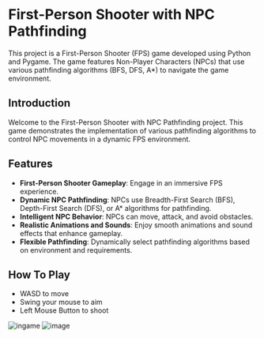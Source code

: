 
# First-Person Shooter with NPC Pathfinding

This project is a First-Person Shooter (FPS) game developed using Python and Pygame. The game features Non-Player Characters (NPCs) that use various pathfinding algorithms (BFS, DFS, A*) to navigate the game environment.

## Introduction

Welcome to the First-Person Shooter with NPC Pathfinding project. This game demonstrates the implementation of various pathfinding algorithms to control NPC movements in a dynamic FPS environment.

## Features

- **First-Person Shooter Gameplay**: Engage in an immersive FPS experience.
- **Dynamic NPC Pathfinding**: NPCs use Breadth-First Search (BFS), Depth-First Search (DFS), or A* algorithms for pathfinding.
- **Intelligent NPC Behavior**: NPCs can move, attack, and avoid obstacles.
- **Realistic Animations and Sounds**: Enjoy smooth animations and sound effects that enhance gameplay.
- **Flexible Pathfinding**: Dynamically select pathfinding algorithms based on environment and requirements.

## How To Play

- WASD to move
- Swing your mouse to aim
- Left Mouse Button to shoot


![ingame](https://github.com/franksinalpha/bfs-fps-game/assets/121463598/c41d9e48-d561-436f-8365-d6ee4f3fa4a5)
![image](https://github.com/franksinalpha/bfs-fps-game/assets/121463598/dba2bf76-ceaf-49dc-837f-fd0a5f001179)




